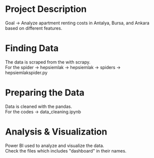 # Project Description
Goal → Analyze apartment renting costs in Antalya, Bursa, and Ankara based on different features.

# Finding Data
The data is scraped from the<href Hepsi Emlak = "https://www.hepsiemlak.com" href/> with scrapy.
<br>For the spider → hepsiemlak → hepsiemlak → spiders → hepsiemlakspider.py

# Preparing the Data
Data is cleaned with the pandas.
<br>For the codes → data_cleaning.ipynb

# Analysis & Visualization
Power BI used to analyze and visualize the data.
<br>Check the files which includes "dashboard" in their names.